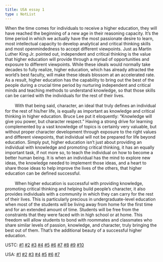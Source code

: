 ```yaml
---
title: USA essay 1
type : NotList
---
```


When the time comes for individuals to receive a higher education, they will have reached the beginning of a new age in their reasoning capacity. It’s the time period in which we actually have the most passionate desire to learn, most intellectual capacity to develop analytical and critical thinking skills and most openmindedness to accept different viewpoints. Just as Martin Luther King Jr. pointed out, independent and critical thinking is the value that higher education will provide through a myriad of opportunities and exposure to different viewpoints. While these ideals would normally take decades to fully realize, higher education, which has already attracted the world’s best faculty, will make these ideals blossom at an accelerated rate. As a result, higher education has the capability to bring out the best of the people during a crucial time period by nurturing independent and critical minds and teaching methods to understand knowledge, so that those skills can be carried with the individuals for the rest of their lives.

　　  With that being said, character, an ideal that truly defines an individual for the rest of his/her life, is equally as important as knowledge and critical thinking in higher education. Bruce Lee put it eloquently: “Knowledge will give you power, but character respect.” Having a strong drive for learning complemented by a vast knowledge of topics is certainly very valuable, but without proper character development through exposure to the right values and different viewpoints, that individual will not be prepared for life beyond education. Simply put, higher education isn’t just about providing an individual with knowledge and promoting critical thinking, it has an equally important task, if not more so, to teach the individual on how to become a better human being. It is when an individual has the mind to explore new ideas, the knowledge needed to implement those ideas, and a heart to share those ideas to help improve the lives of the others, that higher education can be defined successful.

　　  When higher education is successful with providing knowledge, promoting critical thinking and helping build people’s character, it also provides individuals with a community in which they can carry for the rest of their lives. This is particularly precious in undergraduate-level education when most of the students will be living away from home for the first time and for an extended amount of time. Students will be free from the constraints that they were faced with in high school or at home. This freedom will allow students to bond with roommates and classmates who share similar levels of passion, knowledge, and character, truly bringing the best out of them. That’s the additional beauty of a successful higher education.

 USTC: [\#1](/meeting/highereducation/ustc1) [\#2](/meeting/highereducation/ustc2) [\#3](/meeting/highereducation/ustc3) [\#4](/meeting/highereducation/ustc4) [\#5](/meeting/highereducation/ustc5) [\#6](/meeting/highereducation/ustc6)  [\#7](/meeting/highereducation/ustc7)  [\#8](/meeting/highereducation/ustc8) [\#9](/meeting/highereducation/ustc9) [\#10](/meeting/highereducation/ustc10)

 USA: [\#1](/meeting/highereducation/usa1) [\#2](/meeting/highereducation/usa2) [\#3](/meeting/highereducation/usa3) [\#4](/meeting/highereducation/usa4) [\#5](/meeting/highereducation/usa5)  [\#6](/meeting/highereducation/usa6) [\#7](/meeting/highereducation/usa7)     
